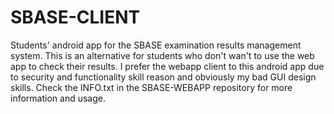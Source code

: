 # SBASE-CLIENT
Students' android app for the SBASE examination results management system. This is an alternative for students who don't wan't to use
the web app to check their results. I prefer the webapp client to this android app due to security and functionality skill reason and obviously my bad GUI design skills. Check the INFO.txt in the SBASE-WEBAPP repository for more information and usage.
